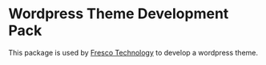 # Wordpress Theme Development Pack

This package is used by [Fresco Technology](https://fresco.tech) to develop a wordpress theme.